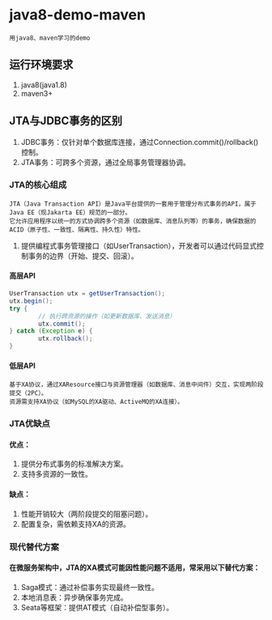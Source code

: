 # java8-demo-maven

```text
用java8、maven学习的demo
```

## 运行环境要求

1. java8(java1.8)
2. maven3+

## JTA与JDBC事务的区别

1. JDBC事务：仅针对单个数据库连接，通过Connection.commit()/rollback()控制。
2. JTA事务：可跨多个资源，通过全局事务管理器协调。

### JTA的核心组成

```text
JTA（Java Transaction API）是Java平台提供的一套用于管理分布式事务的API，属于Java EE（现Jakarta EE）规范的一部分。
它允许应用程序以统一的方式协调跨多个资源（如数据库、消息队列等）的事务，确保数据的ACID（原子性、一致性、隔离性、持久性）特性。
```

1. 提供编程式事务管理接口（如UserTransaction），开发者可以通过代码显式控制事务的边界（开始、提交、回滚）。

#### 高层API

```java
UserTransaction utx = getUserTransaction();
utx.begin();
try {
        // 执行跨资源的操作（如更新数据库、发送消息）
        utx.commit();
} catch (Exception e) {
        utx.rollback();
}
```

#### 低层API

```text
基于XA协议，通过XAResource接口与资源管理器（如数据库、消息中间件）交互，实现两阶段提交（2PC）。
资源需支持XA协议（如MySQL的XA驱动、ActiveMQ的XA连接）。
```

### JTA优缺点

#### 优点：

1. 提供分布式事务的标准解决方案。
2. 支持多资源的一致性。

#### 缺点：

1. 性能开销较大（两阶段提交的阻塞问题）。
2. 配置复杂，需依赖支持XA的资源。

### 现代替代方案

#### 在微服务架构中，JTA的XA模式可能因性能问题不适用，常采用以下替代方案：

1. Saga模式：通过补偿事务实现最终一致性。
2. 本地消息表：异步确保事务完成。
3. Seata等框架：提供AT模式（自动补偿型事务）。
